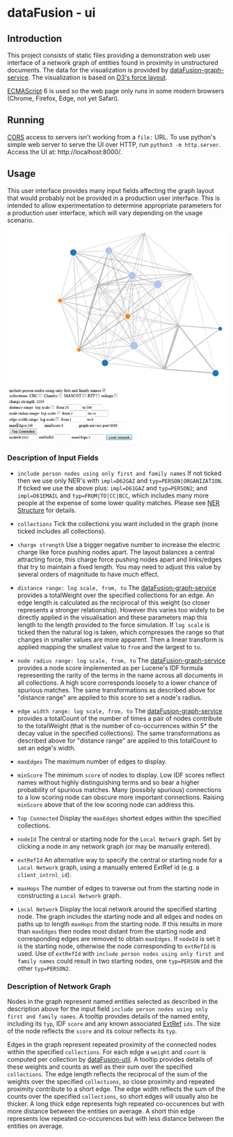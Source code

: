 # dataFusion - ui

## Introduction
This project consists of static files providing a demonstration web user interface of a network graph of entities found in proximity in unstructured documents. The data for the visualization is provided by [dataFusion-graph-service](../dataFusion-graph-service). The visualization is based on [D3's force layout](https://github.com/d3/d3-force/blob/master/README.md).

[ECMAScript](https://en.wikipedia.org/wiki/ECMAScript) 6 is used so the web page only runs in some modern browsers (Chrome, Firefox, Edge, not yet Safari).

## Running

[CORS](https://developer.mozilla.org/en-US/docs/Web/HTTP/CORS) access to servers isn't working from a `file:` URL. To use python's simple web server to serve the UI over HTTP, run `python3 -m http.server`. Access the UI at: http://localhost:8000/.

## Usage

This user interface provides many input fields affecting the graph layout that would probably not be provided in a production user interface. This is intended to allow experimentation to determine appropriate parameters for a production user interface, which will vary depending on the usage scenario.

![Network Graph](../images/network.png "Network Graph")

### Description of Input Fields

- `include person nodes using only first and family names`
If not ticked then we use only NER's with `impl=D62GAZ` and `typ=PERSON|ORGANIZATION`. If ticked we use the above plus: `impl=D61GAZ` and `typ=PERSON2`; and `impl=D61EMAIL` and `typ=FROM|TO|CC|BCC`, which includes many more people at the expense of some lower quality matches. Please see [NER Structure](../dataFusion-common#ner-structure) for details.

- `collections`
Tick the collections you want included in the graph (none ticked includes all collections).

- `charge strength`
Use a bigger negative number to increase the electric charge like force pushing nodes apart. The layout balances a central attracting force, this charge force pushing nodes apart and links/edges that try to maintain a fixed length. You may need to adjust this value by several orders of magnitude to have much effect.

- `distance range: log scale, from, to`
The [dataFusion-graph-service](../dataFusion-graph-service) provides a totalWeight over the specified collections for an edge. An edge length is calculated as the reciprocal of this weight (so closer represents a stronger relationship). However this varies too widely to be directly applied in the visualisation and these parameters map this length to the length provided to the force simulation. If `log scale` is ticked then the natural log is taken, which compresses the range so that changes in smaller values are more apparent. Then a linear transform is applied mapping the smallest value to `from` and the largest to `to`.

- `node radius range: log scale, from, to`
The [dataFusion-graph-service](../dataFusion-graph-service) provides a node score implemented as per Lucene's IDF formula representing the rarity of the terms in the name across all documents in all collections. A high score corresponds loosely to a lower chance of spurious matches. The same transformations as described above for "distance range" are applied to this score to set a node's radius.

- `edge width range: log scale, from, to`
The [dataFusion-graph-service](../dataFusion-graph-service) provides a totalCount of the number of times a pair of nodes contribute to the totalWeight (that is the number of co-occurrences within 5* the decay value in the specified collections). The same transformations as described above for "distance range" are applied to this totalCount to set an edge's width.

- `maxEdges`
The maximum number of edges to display.

- `minScore`
The minimum `score` of nodes to display. Low IDF scores reflect names without highly distinguishing terms and so bear a higher probability of spurious matches. Many (possibly spurious) connections to a low scoring node can obscure more important connections. Raising `minScore` above that of the low scoring node can address this. 

- `Top Connected`
Display the `maxEdges` shortest edges within the specified collections.

- `nodeId`
The central or starting node for the `Local Network` graph. Set by clicking a node in any network graph (or may be manually entered).

- `extRefId`
An alternative way to specify the central or starting node for a `Local Network` graph, using a manually entered ExtRef id (e.g. a `client_intrnl_id`).

- `maxHops`
The number of edges to traverse out from the starting node in constructing a `Local Network` graph.

- `Local Network`
Display the local network around the specified starting node. The graph includes the starting node and all edges and nodes on paths up to length `maxHops` from the starting node. If this results in more than `maxEdges` then nodes most distant from the starting node and corresponding edges are removed to obtain `maxEdges`. If `nodeId` is set it is the starting node, otherwise the node corresponding to `extRefId` is used. Use of `extRefId` with `include person nodes using only first and family names` could result in two starting nodes, one `typ=PERSON` and the other `typ=PERSON2`.

### Description of Network Graph

Nodes in the graph represent named entities selected as described in the description above for the input field `include person nodes using only first and family names`.  A tooltip provides details of the named entity, including its `typ`, IDF `score` and any known associated [ExtRef](../dataFusion-common#extref-structure) `ids`. The size of the node reflects the `score` and its colour reflects its `typ`.

Edges in the graph represent repeated proximity of the connected nodes within the specified `collections`. For each edge a `weight` and `count` is computed per collection by [dataFusion-util](../dataFusion-util). A tooltip provides details of these weights and counts as well as their sum over the specified `collections`. The edge length reflects the reciprocal of the sum of the weights over the specified `collections`, so close proximity and repeated proximity contribute to a short edge. The edge width reflects the sum of the counts over the specified `collections`, so short edges will usually also be thicker. A long thick edge represents high repeated co-occurences but with more distance between the entities on average. A short thin edge represents low repeated co-occurences but with less distance between the entities on average.

